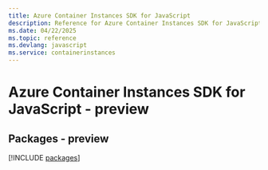 ```yaml
---
title: Azure Container Instances SDK for JavaScript
description: Reference for Azure Container Instances SDK for JavaScript
ms.date: 04/22/2025
ms.topic: reference
ms.devlang: javascript
ms.service: containerinstances
---
```

# Azure Container Instances SDK for JavaScript - preview
## Packages - preview
[!INCLUDE [packages](container-instances-index.md)]